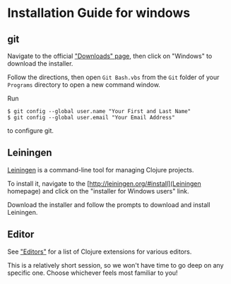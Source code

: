 # Installation Guide for windows

## git

Navigate to the official ["Downloads" page](https://git-scm.com/downloads), then click on "Windows" to download the installer.

Follow the directions, then open `Git Bash.vbs` from the `Git` folder of your `Programs` directory to open a new command window.

Run

```shell
$ git config --global user.name "Your First and Last Name"
$ git config --global user.email "Your Email Address"
```

to configure git.


## Leiningen

[Leiningen](http://leiningen.org/) is a command-line tool for managing Clojure projects.

To install it, navigate to the [http://leiningen.org/#install](Leiningen homepage) and click on the "installer for Windows users" link.

Download the installer and follow the prompts to download and install Leiningen.


## Editor

See ["Editors"](editors.md) for a list of Clojure extensions for various editors.

This is a relatively short session, so we won't have time to go deep on any specific one. Choose whichever feels most familiar to you!
